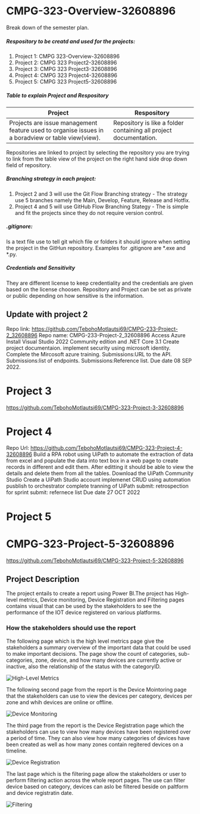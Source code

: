 # CMPG-323-Overview-32608896
Break down of the semester plan.
##### Respository to be creatd and used for the projects:
1. Project 1: CMPG 323-Overview-32608896
2. Project 2: CMPG 323 Project2-32608896
3. Project 3: CMPG 323 Project3-32608896
4. Project 4: CMPG 323 Project4-32608896
5. Project 5: CMPG 323 Project5-32608896

##### Table to explain Project and Respository

| Project                                                                                          | Respository                                                               |
|------------------------------------------------------------------------------------------------- |---------------------------------------------------------------------------|
| Projects are issue management feature used to organise issues in a boradview or table view(view).| Repository is like a folder containing all project documentation.         |                                                                         |             

Repositories are linked to project by selecting the repository you are trying to link from the table view of the project on the right hand side drop down field of repository.

##### Branching strategy in each project:
1. Project 2 and 3 will use the Git Flow Branching strategy - The strategy use 5 branches namely the Main, Develop, Feature, Release and Hotfix.
2. Project 4 and 5 will use GitHub Flow Branching Stategy - The is simple and fit the projects since they do not require version control. 

##### .gitignore:
Is a text file use to tell git which file or folders it should ignore when setting the project in the GitHun repository. Examples for .gitignore are *.exe and *.py.

##### Credentials and Sensitivity
They are different license to keep credentiality and the credentials are given based on the license choosen. Repository and Project can be set as private or public depending on how sensitive is the information.

## Update with project 2
Repo link: https://github.com/TebohoMotlautsi69/CMPG-233-Project-2_32608896
Repo name: CMPG-233-Project-2_32608896
Access Azure
Install Visual Studio 2022 Community edition and .NET Core 3.1
Create project documentaion.
implement security using microsoft identity.
Complete the  Mircosoft azure training.
Submissions:URL to the API.
Submissions:list of endpoints.
Submissions:Reference list.
Due date 08 SEP 2022.

# Project 3
https://github.com/TebohoMotlautsi69/CMPG-323-Project-3-32608896

# Project 4
Repo Url: https://github.com/TebohoMotlautsi69/CMPG-323-Project-4-32608896
Build a RPA robot using UiPath to automate the extraction of data from excel and populate the data into text box in a web page to create records in different and edit them.
After editting it should be able to view the details and delete them from all the tables.
Download the UiPath Community Studio
Create a UiPath Studio account
implemenet CRUD using automation
pusblish to orchestrator
complete tranning of UiPath
submit: retrospection for sprint
submit: refernece list
Due date 27 OCT 2022

# Project 5

 # CMPG-323-Project-5-32608896
 https://github.com/TebohoMotlautsi69/CMPG-323-Project-5-32608896

 ## Project Description
The project entails to create a  report using Power BI.The project has High-level metrics, Device    monitoring, Device Registration and Filtering pages
contains visual that can be used by the stakeholders to see the performance of the IOT device registered on various platforms.
 
 ### How the stakeholders should use the report
 
The following page which is the high level metrics page give the stakeholders a summary overview of the important data that could be used to make important decisions.
The page show the count of categories, sub-categories, zone, device, and how many devices are currently active or inactive, also the relationship of the status with the categoryID.
   
![High-Level Metrics](https://user-images.githubusercontent.com/110477626/200137137-b23c95f4-b847-44b4-8ef5-0a8a50dca6d2.png)
  
    
The following second page from the report is the Device Mointoring page that the stakeholders can use to view the devices per category, devices per zone and whih devices are 
online or offline.

![Device Monitoring](https://user-images.githubusercontent.com/110477626/200137279-c53d61bb-8dfe-446d-bbcc-d30ca7cd7524.png)

The third page from the report is the Device Registration page which the stakeholders can use to view how many devices have been registered over a period of time. They can also view how many categories of devices have been created as well as how many zones contain regitered devices on a timeline.

![Device Registration](https://user-images.githubusercontent.com/110477626/200138331-5f355cf4-b841-4744-8f87-91bdf49f24c9.png)

The last page which is the filtering page allow the stakeholders or user to perform filtering action across the whole report pages. The use can filter device based on category, devices can aslo be filtered beside on paltform and device registratin date.

![Filtering](https://user-images.githubusercontent.com/110477626/200138464-42ffef45-351d-4c0c-afc2-4382f9a2cf5f.png)
